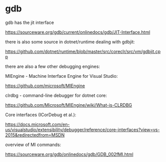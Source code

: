 # gdb

gdb has the jit interface

https://sourceware.org/gdb/current/onlinedocs/gdb/JIT-Interface.html


there is also some source in dotnet/runtime dealing with gdbjit:

https://github.com/dotnet/runtime/blob/master/src/coreclr/src/vm/gdbjit.cpp


there are also a few other debugging engines:

MIEngine - Machine Interface Engine for Visual Studio:

https://github.com/microsoft/MIEngine

clrdbg - command-line debugger for dotnet core:

https://github.com/Microsoft/MIEngine/wiki/What-is-CLRDBG

Core interfaces (ICorDebug et al.):

https://docs.microsoft.com/en-us/visualstudio/extensibility/debugger/reference/core-interfaces?view=vs-2015&redirectedfrom=MSDN

overview of MI commands:

https://sourceware.org/gdb/onlinedocs/gdb/GDB_002fMI.html
